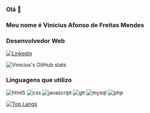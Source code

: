 ### Olá 👋
### Meu nome é Vinícius Afonso de Freitas Mendes
### Desenvolvedor Web
[![Linkedin](https://img.shields.io/badge/LinkedIn-0077B5?style=for-the-badge&logo=linkedin&logoColor=white)](https://www.linkedin.com/in/vinícius-afonso-de-freitas-mendes-9a806421a)

![Vinicius's GitHub stats](https://github-readme-stats.vercel.app/api?username=vafmendes&show_icons=true&theme=tokyonight)

### Linguagens que utilizo

<div style="display: inline-block">
  <img alt="html5" src="https://img.shields.io/badge/HTML5-E34F26?style=for-the-badge&logo=html5&logoColor=white">
  <img alt="css" src="https://img.shields.io/badge/CSS3-1572B6?style=for-the-badge&logo=css3&logoColor=white">
  <img alt="javascript" src="https://img.shields.io/badge/JavaScript-323330?style=for-the-badge&logo=javascript&logoColor=F7DF1E">
  <img alt="git" src="https://img.shields.io/badge/GIT-E44C30?style=for-the-badge&logo=git&logoColor=white">
  <img alt="mysql" src="https://img.shields.io/badge/MySQL-00000F?style=for-the-badge&logo=mysql&logoColor=white">
  <img alt="php" src="https://img.shields.io/badge/PHP-777BB4?style=for-the-badge&logo=php&logoColor=white">
</div><br>

[![Top Langs](https://github-readme-stats.vercel.app/api/top-langs/?username=vafmendes&layout=compact)](https://github.com/vafmendes/github-readme-stats)

